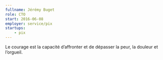 ```yaml
---
fullname: Jérémy Buget
role: CTO
start: 2016-06-08
employer: service/pix
startups:
    - pix
---
```


Le courage est la capacité d’affronter et de dépasser la peur, la douleur et l’orgueil.
